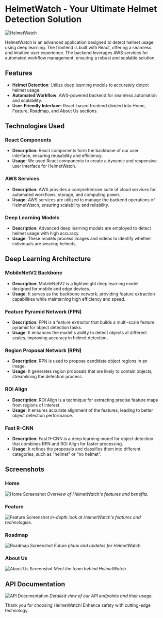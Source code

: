 # HelmetWatch - Your Ultimate Helmet Detection Solution

![HelmetWatch]([image-placeholder](https://github.com/priyanshu-samal/Helmetwatch/blob/main/assetsMine/1.png))

HelmetWatch is an advanced application designed to detect helmet usage using deep learning. The frontend is built with React, offering a seamless and intuitive user experience. The backend leverages AWS services for automated workflow management, ensuring a robust and scalable solution.

## Features

- **Helmet Detection**: Utilize deep learning models to accurately detect helmet usage.
- **Automated Workflow**: AWS-powered backend for seamless automation and scalability.
- **User-Friendly Interface**: React-based frontend divided into Home, Feature, Roadmap, and About Us sections.

## Technologies Used

### React Components
- **Description**: React components form the backbone of our user interface, ensuring reusability and efficiency.
- **Usage**: We used React components to create a dynamic and responsive user interface for HelmetWatch.

### AWS Services
- **Description**: AWS provides a comprehensive suite of cloud services for automated workflows, storage, and computing power.
- **Usage**: AWS services are utilized to manage the backend operations of HelmetWatch, ensuring scalability and reliability.

### Deep Learning Models
- **Description**: Advanced deep learning models are employed to detect helmet usage with high accuracy.
- **Usage**: These models process images and videos to identify whether individuals are wearing helmets.

## Deep Learning Architecture

### MobileNetV2 Backbone
- **Description**: MobileNetV2 is a lightweight deep learning model designed for mobile and edge devices.
- **Usage**: It serves as the backbone network, providing feature extraction capabilities while maintaining high efficiency and speed.

### Feature Pyramid Network (FPN)
- **Description**: FPN is a feature extractor that builds a multi-scale feature pyramid for object detection tasks.
- **Usage**: It enhances the model's ability to detect objects at different scales, improving accuracy in helmet detection.

### Region Proposal Network (RPN)
- **Description**: RPN is used to propose candidate object regions in an image.
- **Usage**: It generates region proposals that are likely to contain objects, streamlining the detection process.

### ROI Align
- **Description**: ROI Align is a technique for extracting precise feature maps from regions of interest.
- **Usage**: It ensures accurate alignment of the features, leading to better object detection performance.

### Fast R-CNN
- **Description**: Fast R-CNN is a deep learning model for object detection that combines RPN and ROI Align for faster processing.
- **Usage**: It refines the proposals and classifies them into different categories, such as "helmet" or "no helmet".

## Screenshots

### Home
![Home Screenshot](image-placeholder)
*Overview of HelmetWatch's features and benefits.*

### Feature
![Feature Screenshot](image-placeholder)
*In-depth look at HelmetWatch's features and technologies.*

### Roadmap
![Roadmap Screenshot](image-placeholder)
*Future plans and updates for HelmetWatch.*

### About Us
![About Us Screenshot](image-placeholder)
*Meet the team behind HelmetWatch.*

## API Documentation

![API Documentation](image-placeholder)
*Detailed view of our API endpoints and their usage.*

Thank you for choosing HelmetWatch! Enhance safety with cutting-edge technology.
   
